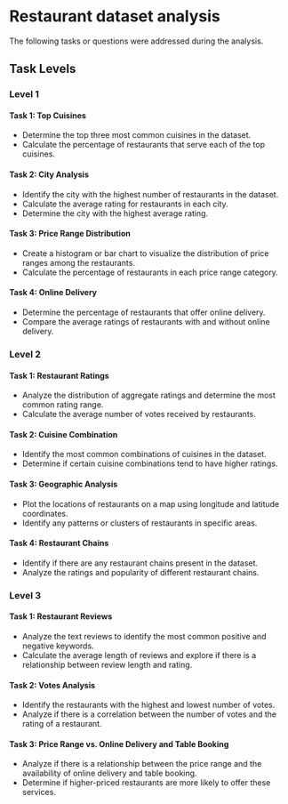 # Restaurant dataset analysis
The following tasks or questions were addressed during the analysis.
## Task Levels

### Level 1
#### Task 1: Top Cuisines
- Determine the top three most common cuisines in the dataset.
- Calculate the percentage of restaurants that serve each of the top cuisines.

#### Task 2: City Analysis
- Identify the city with the highest number of restaurants in the dataset.
- Calculate the average rating for restaurants in each city.
- Determine the city with the highest average rating.

#### Task 3: Price Range Distribution
- Create a histogram or bar chart to visualize the distribution of price ranges among the restaurants.
- Calculate the percentage of restaurants in each price range category.

#### Task 4: Online Delivery
- Determine the percentage of restaurants that offer online delivery.
- Compare the average ratings of restaurants with and without online delivery.

### Level 2
#### Task 1: Restaurant Ratings
- Analyze the distribution of aggregate ratings and determine the most common rating range.
- Calculate the average number of votes received by restaurants.

#### Task 2: Cuisine Combination
- Identify the most common combinations of cuisines in the dataset.
- Determine if certain cuisine combinations tend to have higher ratings.

#### Task 3: Geographic Analysis
- Plot the locations of restaurants on a map using longitude and latitude coordinates.
- Identify any patterns or clusters of restaurants in specific areas.

#### Task 4: Restaurant Chains
- Identify if there are any restaurant chains present in the dataset.
- Analyze the ratings and popularity of different restaurant chains.

### Level 3
#### Task 1: Restaurant Reviews
- Analyze the text reviews to identify the most common positive and negative keywords.
- Calculate the average length of reviews and explore if there is a relationship between review length and rating.

#### Task 2: Votes Analysis
- Identify the restaurants with the highest and lowest number of votes.
- Analyze if there is a correlation between the number of votes and the rating of a restaurant.

#### Task 3: Price Range vs. Online Delivery and Table Booking
- Analyze if there is a relationship between the price range and the availability of online delivery and table booking.
- Determine if higher-priced restaurants are more likely to offer these services.



